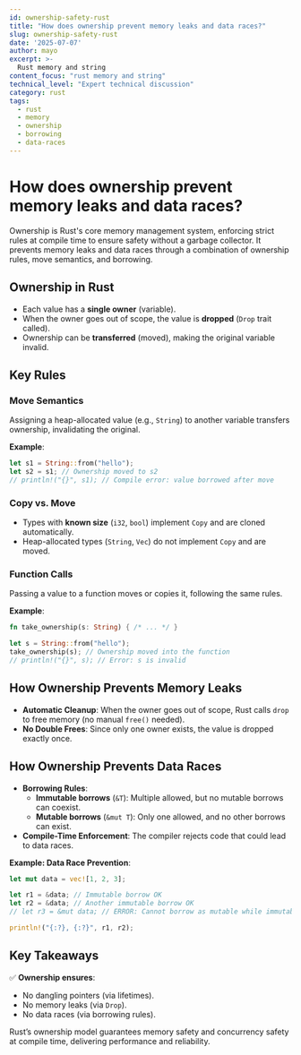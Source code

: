 ```yaml
---
id: ownership-safety-rust
title: "How does ownership prevent memory leaks and data races?"
slug: ownership-safety-rust
date: '2025-07-07'
author: mayo
excerpt: >-
  Rust memory and string
content_focus: "rust memory and string"
technical_level: "Expert technical discussion"
category: rust
tags:
  - rust
  - memory
  - ownership
  - borrowing
  - data-races
---
```


# How does ownership prevent memory leaks and data races?

Ownership is Rust's core memory management system, enforcing strict rules at compile time to ensure safety without a garbage collector. It prevents memory leaks and data races through a combination of ownership rules, move semantics, and borrowing.

## Ownership in Rust

- Each value has a **single owner** (variable).
- When the owner goes out of scope, the value is **dropped** (`Drop` trait called).
- Ownership can be **transferred** (moved), making the original variable invalid.

## Key Rules

### Move Semantics

Assigning a heap-allocated value (e.g., `String`) to another variable transfers ownership, invalidating the original.

**Example**:
```rust
let s1 = String::from("hello");
let s2 = s1; // Ownership moved to s2
// println!("{}", s1); // Compile error: value borrowed after move
```

### Copy vs. Move

- Types with **known size** (`i32`, `bool`) implement `Copy` and are cloned automatically.
- Heap-allocated types (`String`, `Vec`) do not implement `Copy` and are moved.

### Function Calls

Passing a value to a function moves or copies it, following the same rules.

**Example**:
```rust
fn take_ownership(s: String) { /* ... */ }

let s = String::from("hello");
take_ownership(s); // Ownership moved into the function
// println!("{}", s); // Error: s is invalid
```

## How Ownership Prevents Memory Leaks

- **Automatic Cleanup**: When the owner goes out of scope, Rust calls `drop` to free memory (no manual `free()` needed).
- **No Double Frees**: Since only one owner exists, the value is dropped exactly once.

## How Ownership Prevents Data Races

- **Borrowing Rules**:
  - **Immutable borrows** (`&T`): Multiple allowed, but no mutable borrows can coexist.
  - **Mutable borrows** (`&mut T`): Only one allowed, and no other borrows can exist.
- **Compile-Time Enforcement**: The compiler rejects code that could lead to data races.

**Example: Data Race Prevention**:
```rust
let mut data = vec![1, 2, 3];

let r1 = &data; // Immutable borrow OK
let r2 = &data; // Another immutable borrow OK
// let r3 = &mut data; // ERROR: Cannot borrow as mutable while immutable borrows exist

println!("{:?}, {:?}", r1, r2);
```

## Key Takeaways

✅ **Ownership ensures**:
- No dangling pointers (via lifetimes).
- No memory leaks (via `Drop`).
- No data races (via borrowing rules).

Rust’s ownership model guarantees memory safety and concurrency safety at compile time, delivering performance and reliability.

